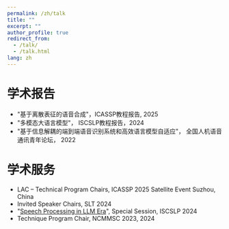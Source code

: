 ```yaml
---
permalink: /zh/talk
title: ""
excerpt: ""
author_profile: true
redirect_from: 
  - /talk/
  - /talk.html
lang: zh
---
```

# 学术报告

- "基于离散表征的语音合成"，ICASSP教程报告, 2025
- "多模态大语言模型"， ISCSLP教程报告，2024
- "基于信息解耦的端到端语音识别系统和高效语言模型自适应"， 全国人机语音通讯青年论坛， 2022

# 学术服务

- LAC – Technical Program Chairs, ICASSP 2025 Satellite Event Suzhou, China
- Invited Speaker Chairs, SLT 2024
- "[Speech Processing in LLM Era](http://www.iscslp2024.com/LLM)", Special Session, ISCSLP 2024
- Technique Program Chair, NCMMSC 2023, 2024


